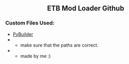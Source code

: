 <h2 align="center">ETB Mod Loader Github</h2>

### Custom Files Used:

- [PyBuilder](https://github.com/DrRedDustStuff/ETB-Mod-Loader/tree/main/PYBuilder)
- - make sure that the paths are correct.
- - made by me :)
